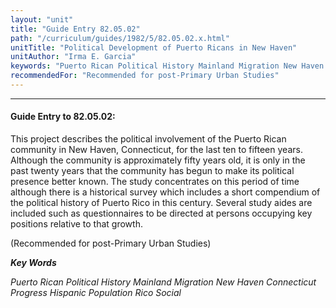 ```yaml
---
layout: "unit"
title: "Guide Entry 82.05.02"
path: "/curriculum/guides/1982/5/82.05.02.x.html"
unitTitle: "Political Development of Puerto Ricans in New Haven"
unitAuthor: "Irma E. Garcia"
keywords: "Puerto Rican Political History Mainland Migration New Haven Connecticut Progress Hispanic Population Rico Social"
recommendedFor: "Recommended for post-Primary Urban Studies"
---
```

<body>
<hr/>
<h4>
Guide Entry to 82.05.02:
</h4>
This project describes the political involvement of the Puerto Rican community in New Haven, Connecticut, for the last ten to fifteen years.  Although the community is approximately fifty years old, it is only in the past twenty years that the community has begun to make its political presence better known.  The study concentrates on this period of time although there is a historical survey which includes a short compendium of the political history of Puerto Rico in this century.  Several study aides are included such as questionnaires to be directed at persons occupying key positions relative to that growth.
<p>
(Recommended for post-Primary Urban Studies)
</p>
<p>
<b>
<i>
Key Words
</i>
</b>
<br/>
</p>
<p>
<i>
Puerto Rican Political History Mainland Migration New Haven Connecticut Progress Hispanic Population Rico Social
</i>
</p>
</body>